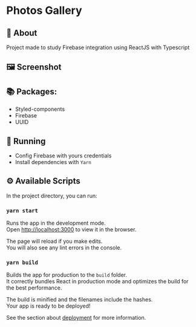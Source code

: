 # Photos Gallery

## 🔖 About

Project made to study Firebase integration using ReactJS with Typescript

## 🖼️ Screenshot

## 📚 Packages:

- Styled-components
- Firebase
- UUID

## 🚀 Running

- Config Firebase with yours credentials
- Install dependencies with
  `Yarn`

## ⚙️ Available Scripts

In the project directory, you can run:

### `yarn start`

Runs the app in the development mode.\
Open [http://localhost:3000](http://localhost:3000) to view it in the browser.

The page will reload if you make edits.\
You will also see any lint errors in the console.

### `yarn build`

Builds the app for production to the `build` folder.\
It correctly bundles React in production mode and optimizes the build for the best performance.

The build is minified and the filenames include the hashes.\
Your app is ready to be deployed!

See the section about [deployment](https://facebook.github.io/create-react-app/docs/deployment) for more information.
